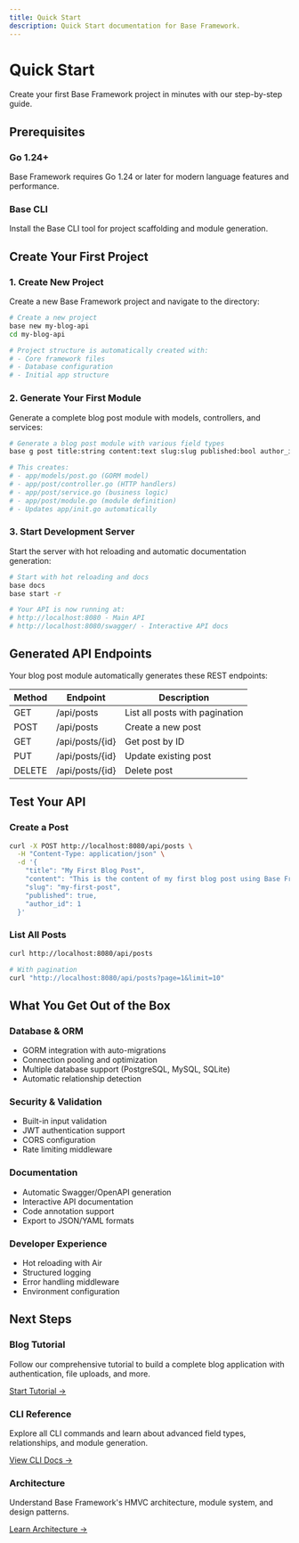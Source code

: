 ```yaml
---
title: Quick Start
description: Quick Start documentation for Base Framework.
---
```


# Quick Start

Create your first Base Framework project in minutes with our step-by-step guide.

## Prerequisites

### Go 1.24+

Base Framework requires Go 1.24 or later for modern language features and performance.

### Base CLI

Install the Base CLI tool for project scaffolding and module generation.

## Create Your First Project

### 1. Create New Project

Create a new Base Framework project and navigate to the directory:

```bash
# Create a new project
base new my-blog-api
cd my-blog-api

# Project structure is automatically created with:
# - Core framework files
# - Database configuration
# - Initial app structure
```

### 2. Generate Your First Module

Generate a complete blog post module with models, controllers, and services:

```bash
# Generate a blog post module with various field types
base g post title:string content:text slug:slug published:bool author_id:uint

# This creates:
# - app/models/post.go (GORM model)
# - app/post/controller.go (HTTP handlers)
# - app/post/service.go (business logic)
# - app/post/module.go (module definition)
# - Updates app/init.go automatically
```

### 3. Start Development Server

Start the server with hot reloading and automatic documentation generation:

```bash
# Start with hot reloading and docs
base docs
base start -r

# Your API is now running at:
# http://localhost:8080 - Main API
# http://localhost:8080/swagger/ - Interactive API docs
```
## Generated API Endpoints

Your blog post module automatically generates these REST endpoints:

| Method | Endpoint | Description |
|--------|----------|-------------|
| GET | /api/posts | List all posts with pagination |
| POST | /api/posts | Create a new post |
| GET | /api/posts/{id} | Get post by ID |
| PUT | /api/posts/{id} | Update existing post |
| DELETE | /api/posts/{id} | Delete post |
## Test Your API

### Create a Post

```bash
curl -X POST http://localhost:8080/api/posts \
  -H "Content-Type: application/json" \
  -d '{
    "title": "My First Blog Post",
    "content": "This is the content of my first blog post using Base Framework!",
    "slug": "my-first-post",
    "published": true,
    "author_id": 1
  }'
```

### List All Posts

```bash
curl http://localhost:8080/api/posts

# With pagination
curl "http://localhost:8080/api/posts?page=1&limit=10"
```
## What You Get Out of the Box

### Database & ORM

- GORM integration with auto-migrations
- Connection pooling and optimization
- Multiple database support (PostgreSQL, MySQL, SQLite)
- Automatic relationship detection

### Security & Validation

- Built-in input validation
- JWT authentication support
- CORS configuration
- Rate limiting middleware

### Documentation

- Automatic Swagger/OpenAPI generation
- Interactive API documentation
- Code annotation support
- Export to JSON/YAML formats

### Developer Experience

- Hot reloading with Air
- Structured logging
- Error handling middleware
- Environment configuration
## Next Steps

### Blog Tutorial

Follow our comprehensive tutorial to build a complete blog application with authentication, file uploads, and more.

[Start Tutorial →](tutorial.md)

### CLI Reference

Explore all CLI commands and learn about advanced field types, relationships, and module generation.

[View CLI Docs →](cli.md)

### Architecture

Understand Base Framework's HMVC architecture, module system, and design patterns.

[Learn Architecture →](structure.md)